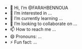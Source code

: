 - 👋 Hi, I’m @FARAHBENNOUA
- 👀 I’m interested in ...
- 🌱 I’m currently learning ...
- 💞️ I’m looking to collaborate on ...
- 📫 How to reach me ...
- 😄 Pronouns: ...
- ⚡ Fun fact: ...

<!---
FARAHBENNOUA/FARAHBENNOUA is a ✨ special ✨ repository because its `README.md` (this file) appears on your GitHub profile.
You can click the Preview link to take a look at your changes.
--->
